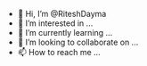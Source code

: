 - 👋 Hi, I’m @RiteshDayma
- 👀 I’m interested in ...
- 🌱 I’m currently learning ...
- 💞️ I’m looking to collaborate on ...
- 📫 How to reach me ...

<!---
RiteshDayma/RiteshDayma is a ✨ special ✨ repository because its `README.md` (this file) appears on your GitHub profile.
You can click the Preview link to take a look at your changes.
--->
